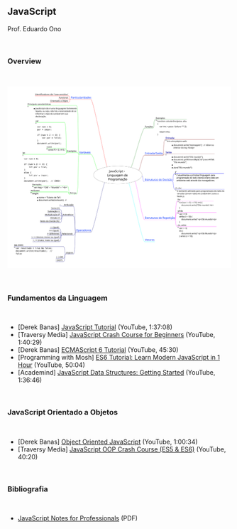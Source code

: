 ## JavaScript

Prof. Eduardo Ono

<br>

### Overview
<br>

<p>
<a href="../../mapas-mentais/js-linguagem.svg" target="_new"><img src="../../mapas-mentais/js-linguagem.svg"></a>
</p>

<br>

### Fundamentos da Linguagem
<br>

* [Derek Banas] [JavaScript Tutorial](https://youtu.be/fju9ii8YsGs) (YouTube, 1:37:08)
* [Traversy Media] [JavaScript Crash Course for Beginners](https://youtu.be/hdI2bqOjy3c) (YouTube, 1:40:29)
* [Derek Banas] [ECMAScript 6 Tutorial](https://youtu.be/Jakoi0G8lBg) (YouTube, 45:30)
* [Programming with Mosh] [ES6 Tutorial: Learn Modern JavaScript in 1 Hour](https://youtu.be/NCwa_xi0Uuc) (YouTube, 50:04)
* [Academind] [JavaScript Data Structures: Getting Started](https://youtu.be/41GSinwoMYA) (YouTube, 1:36:46)

<br>

### JavaScript Orientado a Objetos
<br>

* [Derek Banas] [Object Oriented JavaScript](https://youtu.be/O8wwnhdkPE4) (YouTube, 1:00:34)
* [Traversy Media] [JavaScript OOP Crash Course (ES5 & ES6)](https://youtu.be/vDJpGenyHaA) (YouTube, 40:20)

<br>

### Bibliografia
<br>

* [JavaScript Notes for Professionals](https://goalkicker.com/HTML5Book/) (PDF)
